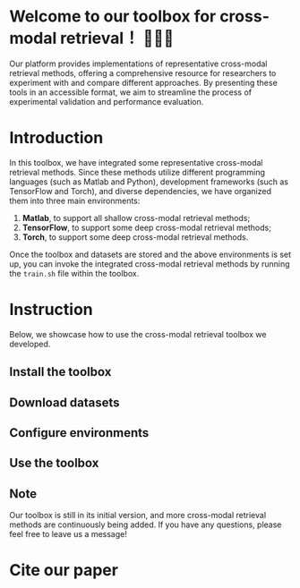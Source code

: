 # Welcome to our toolbox for cross-modal retrieval！ 👋👋👋

Our platform provides implementations of representative cross-modal retrieval methods, 
offering a comprehensive resource for researchers to experiment with and compare different approaches. 
By presenting these tools in an accessible format, we aim to streamline the process of experimental validation and performance evaluation. 

# Introduction
In this toolbox, we have integrated some representative cross-modal retrieval methods. Since these methods utilize different programming languages (such as Matlab and Python), development frameworks (such as TensorFlow and Torch), and diverse dependencies, we have organized them into three main environments:  
1) **Matlab**, to support all shallow cross-modal retrieval methods;  
2) **TensorFlow**, to support some deep cross-modal retrieval methods;  
3) **Torch**, to support some deep cross-modal retrieval methods.

Once the toolbox and datasets are stored and the above environments is set up, you can invoke the integrated cross-modal retrieval methods by running the `train.sh` file within the toolbox.


# Instruction
Below, we showcase how to use the cross-modal retrieval toolbox we developed.

## Install the toolbox


## Download datasets


## Configure environments


## Use the toolbox


## Note
Our toolbox is still in its initial version, and more cross-modal retrieval methods are continuously being added. If you have any questions, please feel free to leave us a message!

# Cite our paper

